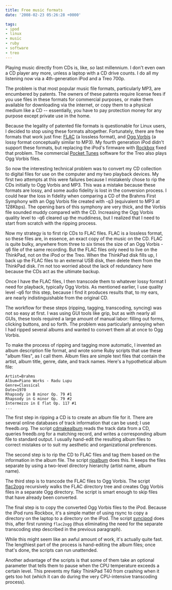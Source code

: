 ```yaml
---
title: Free music formats
date: '2008-02-23 05:26:28 +0000'

tags:
- ipod
- linux
- music
- ruby
- software
- treo
---
```

Playing music directly from CDs is, like, *so* last millennium.  I don't even own a CD player any more, unless a laptop with a CD drive counts.  I do all my listening now via a 4th-generation iPod and a Treo 700p.

The problem is that most popular music file formats, particularly MP3, are encumbered by patents.  The owners of these patents require license fees if you use files in these formats for commercial purposes, or make them available for downloading via the internet, or copy them to a physical medium like a CD  -- essentially, you have to pay protection money for any purpose except private use in the home.

Because the legality of patented file formats is questionable for Linux users, I decided to stop using these formats altogether.  Fortunately, there are free formats that work just fine: [FLAC](http://flac.sourceforge.net/) (a lossless format), and [Ogg Vorbis](http://www.vorbis.com/) (a lossy format conceptually similar to MP3).  My fourth generation iPod didn't support these formats, but replacing the iPod's firmware with [Rockbox](http://www.rockbox.org/) fixed that problem.  The commercial [Pocket Tunes](http://www.pocket-tunes.com/) software for the Treo also plays Ogg Vorbis files.

So now the interesting technical problem was to convert my CD collection to digital files for use on the computer and my two playback devices.  My first two attempts at this were failures because I mistakenly chose to rip the CDs initially to Ogg Vorbis and MP3.  This was a mistake because these formats are lossy, and some audio fidelity is lost in the conversion process.  I could hear the loss in fidelity when comparing a CD of the Brahms First Symphony with an Ogg Vorbis file created with -q3 (equivalent to MP3 at 128Kbps).  The opening bars of this symphony are very thick, and the Vorbis file sounded muddy compared with the CD.  Increasing the Ogg Vorbis quality level to -q6 cleared up the muddiness, but I realized that I need to start from scratch with the ripping process.

Now my strategy is to first rip CDs to FLAC files.  FLAC is a lossless format, so these files are, in essence, an exact copy of the music on the CD.  FLAC is quite bulky, anywhere from three to six times the size of an Ogg Vorbis -q6 file of the same recording.  But the FLAC files only need to live on the ThinkPad, not on the iPod or the Treo.  When the ThinkPad disk fills up, I back up the FLAC files to an external USB disk, then delete them from the ThinkPad disk.  I'm not too worried about the lack of redundancy here because the CDs act as the ultimate backup.

Once I have the FLAC files,  I then transcode them to whatever lossy format I need for playback, typically Ogg Vorbis.  As mentioned earlier, I use quality level -q6 for this step,  because I find it produces results that, to my ears, are nearly indistinguishable from the original CD.

The workflow for these steps (ripping, tagging, transcoding, syncing) was not so easy at first.  I was using GUI tools like grip, but as with nearly all GUIs, these tools required a  large amount of manual labor: filling out forms, clicking buttons, and so forth.  The problem was particularly annoying when I had ripped several albums and wanted to convert them all at once to Ogg Vorbis.

To make the process of ripping and tagging more automatic, I invented an album description file format, and wrote some Ruby scripts that use these "album files", as I call them.  Album files are simple text files that contain the artist, album title, genre, date, and track names.  Here's a hypothetical album file:
```
Artist=Brahms
Album=Piano Works - Radu Lupu
Genre=Classical
Date=1970
Rhapsody in B minor Op. 79 #1
Rhapsody in G minor Op. 79 #2
Intermezzo in E flat Op. 117 #1
...
```

The first step in ripping a CD is to create an album file for it.  There are several online databases of track information that can be used; I use freedb.org.  The script [cdmakealbum](http://www.bloovis.com/downloads/cdmakealbum) reads the track data from a CD, queries freedb.org for a matching record, and writes a corresponding album file to standard output.  I usually hand-edit the resulting album files to correct mistakes or to suit my aesthetic and organizational preferences.

The second step is to rip the CD to FLAC files and tag them based on the information in the album file.  The script [ripalbum](http://www.bloovis.com/downloads/ripalbum) does this. It keeps the files separate by using a two-level directory hierarchy (artist name, album name).

The third step is to trancode the FLAC files to Ogg Vorbis. The script [flac2ogg](http://www.bloovis.com/downloads/flac2ogg) recursively walks the FLAC directory tree and creates Ogg Vorbis files in a separate Ogg directory. The script is smart enough to skip files that have already been converted.

The final step is to copy the converted Ogg Vorbis files to the iPod.  Because the iPod runs Rockbox, it's a simple matter of using rsync to copy a directory on the laptop to a directory on the iPod.  The script [syncipod](http://www.bloovis.com/downloads/syncipod) does this, after first running `flac2ogg` (thus eliminating the need for the separate transcoding step described in the previous paragraph).

While this might seem like an awful amount of work, it's actually quite fast.  The lengthiest part of the process is hand-editing the album files; once that's done, the scripts can run unattended.

Another advantage of the scripts is that some of them take an optional parameter that tells them to pause when the CPU temperature exceeds a certain level.  This prevents my flaky ThinkPad T40 from crashing when it gets too hot (which it can do during the very CPU-intensive transcoding process).
